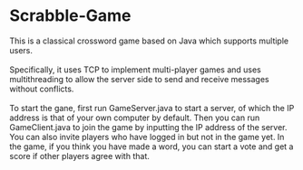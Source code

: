 # Scrabble-Game
This is a classical crossword game based on Java which supports multiple users.<br>  
Specifically, it uses TCP to implement multi-player games and uses multithreading to allow the server side to send and receive messages without conflicts.<br>  
To start the gane, first run GameServer.java to start a server, of which the IP address is that of your own computer by default. Then you can run GameClient.java to join the game by inputting the IP address of the server. You can also invite players who have logged in but not in the game yet. In the game, if you think you have made a word, you can start a vote and get a score if other players agree with that.
